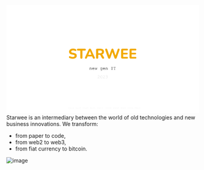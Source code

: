 ![image](https://github.com/Bitcoin-Based/starwee/blob/de762592fb7821556d678b1b65158be9833c6659/STARWEE.png)Starwee is an intermediary between the world of old technologies and new business innovations. We transform:

- from paper to code,
- from web2 to web3,
- from fiat currency to bitcoin.

![image](https://github.com/tetakta/tetakta/blob/90f1a13d77e2f96b5876515c11692ed8c473f947/img/bitcoin%20power.png)
